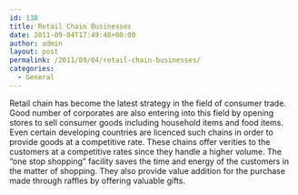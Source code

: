 ```yaml
---
id: 138
title: Retail Chain Businesses
date: 2011-09-04T17:49:48+00:00
author: admin
layout: post
permalink: /2011/09/04/retail-chain-businesses/
categories:
  - General
---
```

Retail chain has become the latest strategy in the field of consumer trade. Good number of corporates are also entering into this field by opening stores to sell consumer goods including household items and food items. Even certain developing countries are licenced such chains in order to provide goods at a competitive rate. These chains offer verities to the customers at a competitive rates since they handle a higher volume. The &#8220;one stop shopping&#8221; facility saves the time and energy of the customers in the matter of shopping. They also provide value addition for the purchase made through raffles by offering valuable gifts.